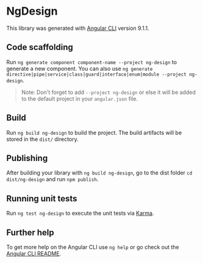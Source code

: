 # NgDesign

This library was generated with [Angular CLI](https://github.com/angular/angular-cli) version 9.1.1.

## Code scaffolding

Run `ng generate component component-name --project ng-design` to generate a new component. You can also use `ng generate directive|pipe|service|class|guard|interface|enum|module --project ng-design`.
> Note: Don't forget to add `--project ng-design` or else it will be added to the default project in your `angular.json` file. 

## Build

Run `ng build ng-design` to build the project. The build artifacts will be stored in the `dist/` directory.

## Publishing

After building your library with `ng build ng-design`, go to the dist folder `cd dist/ng-design` and run `npm publish`.

## Running unit tests

Run `ng test ng-design` to execute the unit tests via [Karma](https://karma-runner.github.io).

## Further help

To get more help on the Angular CLI use `ng help` or go check out the [Angular CLI README](https://github.com/angular/angular-cli/blob/master/README.md).
